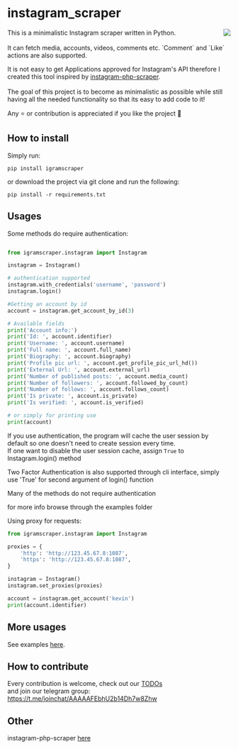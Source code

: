 # instagram_scraper
<img src="https://raw.githubusercontent.com/realsirjoe/designs/master/flat_illustration.png" align="right">
This is a minimalistic Instagram scraper written in Python.
<br /><br />
It can fetch media, accounts, videos, comments etc.
`Comment` and `Like` actions are also supported.

It is not easy to get Applications approved for Instagram's API therefore I created this tool inspired by [instagram-php-scraper](https://github.com/postaddictme/instagram-php-scraper).
<br /><br />
The goal of this project is to become as minimalistic as possible while still having all the needed functionality so that its easy to add code to it!

Any ⭐️ or contribution is appreciated if you like the project 🤘

## How to install
Simply run:
```
pip install igramscraper
```

or download the project via git clone and run the following:
```
pip install -r requirements.txt
```

## Usages
Some methods do require authentication:
```python

from igramscraper.instagram import Instagram

instagram = Instagram()

# authentication supported
instagram.with_credentials('username', 'password')
instagram.login()

#Getting an account by id
account = instagram.get_account_by_id(3)

# Available fields
print('Account info:')
print('Id: ', account.identifier)
print('Username: ', account.username)
print('Full name: ', account.full_name)
print('Biography: ', account.biography)
print('Profile pic url: ', account.get_profile_pic_url_hd())
print('External Url: ', account.external_url)
print('Number of published posts: ', account.media_count)
print('Number of followers: ', account.followed_by_count)
print('Number of follows: ', account.follows_count)
print('Is private: ', account.is_private)
print('Is verified: ', account.is_verified)

# or simply for printing use 
print(account)
```
If you use authentication, the program will cache the user session by default so one doesn't need to create session every time.  
If one want to disable the user session cache, assign `True` to Instagram.login() method

Two Factor Authentication is also supported through cli interface, simply use 'True' for second argument of login() function 
  
Many of the methods do not require authentication

for more info browse through the examples folder

Using proxy for requests:
```python
from igramscraper.instagram import Instagram 

proxies = {
    'http': 'http://123.45.67.8:1087',
    'https': 'http://123.45.67.8:1087',
}

instagram = Instagram()
instagram.set_proxies(proxies)

account = instagram.get_account('kevin')
print(account.identifier)
```

## More usages
See examples [here](https://github.com/SergioWagenleitner/instagram-scraper/tree/master/examples).

## How to contribute
Every contribution is welcome, check out our [TODOs](https://github.com/realsirjoe/instagram-scraper/blob/master/CONTRIBUTING.md)
<br />
and join our telegram group: https://t.me/joinchat/AAAAAFEbhU2b14Dh7w8Zhw

## Other
instagram-php-scraper [here](https://github.com/postaddictme/instagram-php-scraper/)
